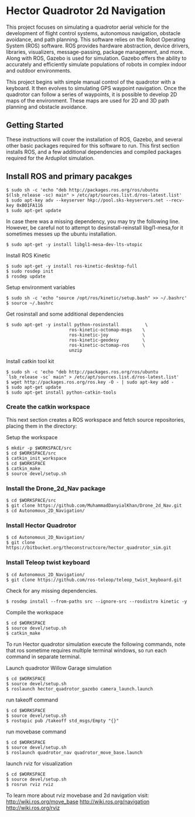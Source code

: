 # Hector Quadrotor 2d Navigation

This project focuses on simulating a quadrotor aerial vehicle for the development of flight control systems, autonomous navigation, obstacle avoidance, and path planning. This software relies on the Robot Operating System (ROS) software. ROS provides hardware abstraction, device drivers, libraries, visualizers, message-passing, package management, and more. Along with ROS, Gazebo is used for simulation. Gazebo offers the ability to accurately and efficiently simulate populations of robots in complex indoor and outdoor environments.

This project begins with simple manual control of the quadrotor with a keyboard. It then evolves to simulating GPS waypoint navigation. Once the quadrotor can follow a series of waypoints, it is possible to develop 2D maps of the environment. These maps are used for 2D and 3D path planning and obstacle avoidance.
## Getting Started

These instructions will cover the installation of ROS, Gazebo, and several other basic packages required for this software to run.
This first section installs ROS, and a few additional dependencies and compiled packages required for the Ardupilot simulation.

## Install ROS and primary pacakges

```
$ sudo sh -c 'echo "deb http://packages.ros.org/ros/ubuntu $(lsb_release -sc) main" > /etc/apt/sources.list.d/ros-latest.list'
$ sudo apt-key adv --keyserver hkp://pool.sks-keyservers.net --recv-key 0xB01FA116
$ sudo apt-get update
```
In case there was a missing dependency, you may try the following line. However, be careful not to attempt to desinstall-reinstall libgl1-mesa,for it sometimes messes up the ubuntu installation.
```
$ sudo apt-get -y install libgl1-mesa-dev-lts-utopic
```
Install ROS Kinetic
```
$ sudo apt-get -y install ros-kinetic-desktop-full
$ sudo rosdep init
$ rosdep update
```
Setup environment variables
```
$ sudo sh -c 'echo "source /opt/ros/kinetic/setup.bash" >> ~/.bashrc'
$ source ~/.bashrc
```
Get rosinstall and some additional dependencies

```
$ sudo apt-get -y install python-rosinstall          \
                        ros-kinetic-octomap-msgs    \
                        ros-kinetic-joy             \
                        ros-kinetic-geodesy         \
                        ros-kinetic-octomap-ros     \
			            unzip
```
Install catkin tool kit

```
$ sudo sh -c 'echo "deb http://packages.ros.org/ros/ubuntu `lsb_release -sc` main" > /etc/apt/sources.list.d/ros-latest.list'
$ wget http://packages.ros.org/ros.key -O - | sudo apt-key add -
$ sudo apt-get update
$ sudo apt-get install python-catkin-tools
```

### Create the catkin workspace
This next section creates a ROS workspace and fetch source repositories, placing them in the directory:

Setup the workspace
```
$ mkdir -p $WORKSPACE/src
$ cd $WORKSPACE/src
$ catkin_init_workspace
$ cd $WORKSPACE
$ catkin_make
$ source devel/setup.sh
 ```

### Install the Drone_2d_Nav package

```
$ cd $WORKSPACE/src
$ git clone https://github.com/MuhammadDanyialKhan/Drone_2d_Nav.git
$ cd Autonomous_2D_Navigation/
```
### Install Hector Quadrotor
```
$ cd Autonomous_2D_Navigation/
$ git clone https://bitbucket.org/theconstructcore/hector_quadrotor_sim.git
```
### Install Teleop twist keyboard
```
$ cd Autonomous_2D_Navigation/
$ git clone https://github.com/ros-teleop/teleop_twist_keyboard.git
```

Check for any missing dependencies.
```
$ rosdep install --from-paths src --ignore-src --rosdistro kinetic -y
```

Compile the workspace

```
$ cd $WORKSPACE
$ source devel/setup.sh
$ catkin_make
```
To run Hector quadrotor simulation execute the following commands, note that ros sometime requires multiple 
terminal windows, so run each command in separate terminal.

Launch quadrotor Willow Garage simulation 
```
$ cd $WORKSPACE
$ source devel/setup.sh
$ roslaunch hector_quadrotor_gazebo camera_launch.launch 
```
run takeoff command
```
$ cd $WORKSPACE
$ source devel/setup.sh
$ rostopic pub /takeoff std_msgs/Empty "{}"
```
run movebase command
```
$ cd $WORKSPACE
$ source devel/setup.sh
$ roslaunch quadrotor_nav quadrotor_move_base.launch
```
launch rviz for visualization
```
$ cd $WORKSPACE
$ source devel/setup.sh
$ rosrun rviz rviz
```
To learn more about rviz movebase and 2d navigation visit:
http://wiki.ros.org/move_base
http://wiki.ros.org/navigation
http://wiki.ros.org/rviz


